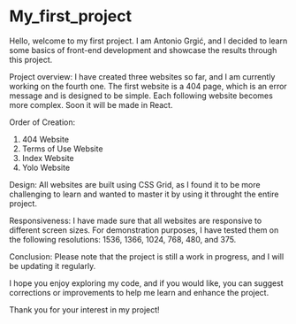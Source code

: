# My_first_project
Hello, welcome to my first project. I am Antonio Grgić, and I decided to learn some basics of front-end development and showcase the results through this project.

Project overview:
I have created three websites so far, and I am currently working on the fourth one. The first website is a 404 page, which is an error message and is designed to be simple. Each following website becomes more complex. Soon it will be made in React.

Order of Creation:

   1. 404 Website
   2. Terms of Use Website
   3. Index Website
   4. Yolo Website

Design:
All websites are built using CSS Grid, as I found it to be more challenging to learn and wanted to master it by using it throught the entire project.

Responsiveness:
I have made sure that all websites are responsive to different screen sizes. For demonstration purposes, I have tested them on the following resolutions: 1536, 1366, 1024, 768, 480, and 375. 

Conclusion:
Please note that the project is still a work in progress, and I will be updating it regularly.

I hope you enjoy exploring my code, and if you would like, you can suggest corrections or improvements to help me learn and enhance the project.

Thank you for your interest in my project!
